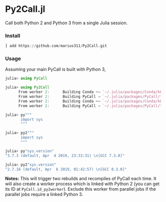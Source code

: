 # Py2Call.jl

Call both Python 2 and Python 3 from a single Julia session. 

### Install

```julia
] add https://github.com/marius311/Py2Call.git
```

### Usage

Assuming your main PyCall is built with Python 3, 

```julia
julia> using PyCall

julia> using Py2Call
      From worker 2:	  Building Conda ─→ `~/.julia/packages/Conda/kLXeC/deps/build.log`
      From worker 2:	  Building PyCall → `~/.julia/packages/PyCall/ttONZ/deps/build.log`
      From worker 2:	  Building Conda ─→ `~/.julia/packages/Conda/kLXeC/deps/build.log`
      From worker 2:	  Building PyCall → `~/.julia/packages/PyCall/ttONZ/deps/build.log`

julia> py"""
       import sys
       """

julia> py2"""
       import sys
       """

julia> py"sys.version"
"3.7.3 (default, Apr  4 2019, 23:33:31) \n[GCC 7.3.0]"

julia> py2"sys.version"
"2.7.16 (default, Apr  6 2019, 01:42:57) \n[GCC 8.3.0]"
```

**Notes:** This will trigger two rebuilds and recompiles of PyCall each time. It will also create a worker process which is linked with Python 2 (you can get its ID at `PyCall.id_py2worker`). Exclude this worker from parallel jobs if the parallel jobs require a linked Python 3.

